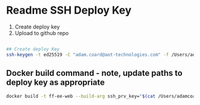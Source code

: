 # Readme SSH Deploy Key 

1. Create deploy key
2. Upload to github repo

```bash

## Create deploy Key
ssh-keygen -t ed25519 -C "adam.coard@aot-technologies.com" -f /Users/adamcoard/Dev/nr-epd-digital-services/notes/id_rsa_epd
```


## Docker build command - note, update paths to deploy key as appropriate

```bash
docker build -t ff-ee-web --build-arg ssh_prv_key="$(cat /Users/adamcoard/Dev/nr-epd-digital-services/notes/id_rsa_epd)" --build-arg ssh_pub_key="$(cat /Users/adamcoard/Dev/nr-epd-digital-services/notes/id_rsa_epd.pub)" .
```
